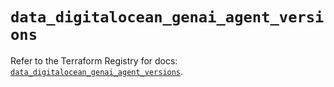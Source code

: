 # `data_digitalocean_genai_agent_versions`

Refer to the Terraform Registry for docs: [`data_digitalocean_genai_agent_versions`](https://registry.terraform.io/providers/digitalocean/digitalocean/2.62.0/docs/data-sources/genai_agent_versions).
